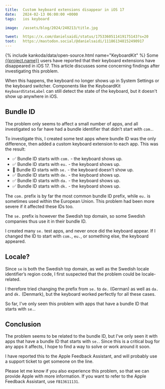 ```yaml
---
title:  Custom keyboard extensions disappear in iOS 17
date:   2024-02-13 06:00:00 +0000
tags:   ios keyboard

image:  /assets/blog/2024/240213/title.jpg

tweet:  https://x.com/danielsaidi/status/1753360511419175143?s=20
toot:   https://mastodon.social/@danielsaidi/111861348152490917
---
```


{% include kankoda/data/open-source.html name="KeyboardKit" %}
Some [{{project.name}}]({{project.url}}) users have reported that their keyboard extensions have disappeared in iOS 17. This article discusses some concerning findings after investigating this problem.

When this happens, the keyboard no longer shows up in System Settings or the keyboard switcher. Components like the KeyboardKit `KeyboardStateLabel` can still detect the state of the keyboard, but it doesn't show up anywhere in iOS.


## Bundle ID

The problem only seems to affect a small number of apps, and all investigated so far have had a bundle identifier that didn’t start with `com.`.

To investigate this, I created some test apps where bundle ID was the only difference, then added a custom keyboard extension to each app. This was the result:

* ✅ Bundle ID starts with `com.` - the keyboard shows up.
* ✅ Bundle ID starts with `eu.` - the keyboard shows up.
* 🚨 Bundle ID starts with `se.` - the keyboard doesn't show up.
* ✅ Bundle ID starts with `de.` - the keyboard shows up.
* ✅ Bundle ID starts with `da.` - the keyboard shows up.
* ✅ Bundle ID starts with `dk.` - the keyboard shows up.

The `com.` prefix is by far the most common bundle ID prefix, while `eu.` is sometimes used within the European Union. This problem had been more severe if it affected these IDs too.

The `se.` prefix is however the Swedish top domain, so some Swedish companies thus use it in their bundle ID.

I created many `se.` test apps, and never once did the keyboard appear. If I changed the ID to start with `com.`, `eu.`, or something else, the keyboard appeared.


## Locale?

Since `se` is both the Swedish top domain, as well as the Swedish locale identifier’s region code, I first suspected that the problem could be locale-related.

I therefore tried changing the prefix from `se.` to `de.` (German) as well as `da.` and `dk.` (Denmark), but the keyboard worked perfectly for all these cases.

So far, I've only seen this problem with apps that have a bundle ID that starts with `se.`. 


## Conclusion

The problem seems to be related to the bundle ID, but I've only seen it with apps that have a bundle ID that starts with `se.`. Since this is a critical bug for any apps it affects, I hope to find a way to solve or work around it soon.

I have reported this to the Apple Feedback Assistant, and will probably use a support ticket to get someone on the line. 

Please let me know if you also experience this problem, so that we can provide Apple with more information. If you want to refer to the Apple Feedback Assistant, use `FB13611131`.